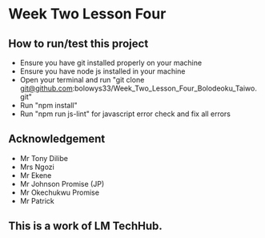# Week Two Lesson Four
## How to run/test this project
- Ensure you have git installed properly on your machine
- Ensure you have node js installed in your machine
- Open your terminal and run "git clone git@github.com:bolowys33/Week_Two_Lesson_Four_Bolodeoku_Taiwo.git"
- Run "npm install"
- Run "npm run js-lint" for javascript error check and fix all errors
## Acknowledgement
- Mr Tony Dilibe
- Mrs Ngozi
- Mr Ekene
- Mr Johnson Promise (JP)
- Mr Okechukwu Promise
- Mr Patrick
## This is a work of LM TechHub.